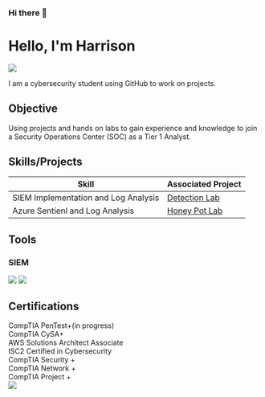 ### Hi there 👋
# Hello, I'm Harrison
<a href="https://linkedin.com"><img src="https://img.shields.io/badge/-LinkedIn-0072b1?&style=for-the-badge&logo=linkedin&logoColor=white" /></a>

I am a cybersecurity student using GitHub to work on projects. 

## Objective

Using projects and hands on labs to gain experience and knowledge to join a Security Operations Center (SOC) as a Tier 1 Analyst.

## Skills/Projects


| Skill                                         | Associated Project         |
|-----------------------------------------------|----------------------------|
| SIEM Implementation and Log Analysis          | <a href="https://google.com">Detection Lab</a>|
| Azure Sentienl and Log Analysis | <a href="https://github.com/hknapp518/AzureHoneyPot/tree/main">Honey Pot Lab</a>|



## Tools



### SIEM
<div>
    <img src="https://img.shields.io/badge/-Microsoft_Sentinel-0078D4?&style=for-the-badge&logo=Microsoft&logoColor=white" />
    <img src="https://img.shields.io/badge/-Splunk-000000?&style=for-the-badge&logo=Splunk&logoColor=white" />
    
</div>

## Certifications

<div>
CompTIA PenTest+(in progress)<br>
CompTIA CySA+<br>
AWS Solutions Architect Associate<br>  
ISC2 Certified in Cybersecurity<br>  
CompTIA Security +<br>
CompTIA Network +<br>
CompTIA Project +<br>
 <img src= "https://img.shields.io/badge/-CompTIA_CYSA+-FF0000?style=for-the-badge&logo=CompTIA&logoColor=white" />


</div>




